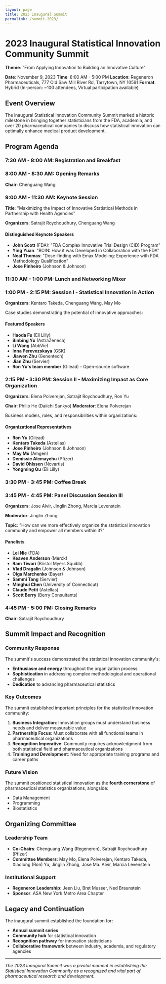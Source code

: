 ```yaml
---
layout: page
title: 2023 Inaugural Summit
permalink: /summit-2023/
---
```


# 2023 Inaugural Statistical Innovation Community Summit

**Theme**: "From Applying Innovation to Building an Innovative Culture"

**Date**: November 9, 2023
**Time**: 8:00 AM - 5:00 PM
**Location**: Regeneron Pharmaceuticals, 777 Old Saw Mill River Rd, Tarrytown, NY 10591
**Format**: Hybrid (In-person: ~100 attendees, Virtual participation available)

## Event Overview

The inaugural Statistical Innovation Community Summit marked a historic milestone in bringing together statisticians from the FDA, academia, and over 20 pharmaceutical companies to discuss how statistical innovation can optimally enhance medical product development.

## Program Agenda

### 7:30 AM - 8:00 AM: Registration and Breakfast

### 8:00 AM - 8:30 AM: Opening Remarks
**Chair**: Chenguang Wang

### 9:00 AM - 11:30 AM: Keynote Session
**Title**: "Maximizing the Impact of Innovative Statistical Methods in Partnership with Health Agencies"

**Organizers**: Satrajit Roychoudhury, Chenguang Wang

#### Distinguished Keynote Speakers

- **John Scott** (FDA): "FDA Complex Innovative Trial Design (CID) Program"
- **Ying Yuan**: "BOIN: How it was Developed in Collaboration with the FDA"
- **Neal Thomas**: "Dose-finding with Emax Modeling: Experience with FDA Methodology Qualification"
- **Jose Pinheiro** (Johnson & Johnson)

### 11:30 AM - 1:00 PM: Lunch and Networking Mixer

### 1:00 PM - 2:15 PM: Session I - Statistical Innovation in Action
**Organizers**: Kentaro Takeda, Chenguang Wang, May Mo

Case studies demonstrating the potential of innovative approaches:

#### Featured Speakers
- **Haoda Fu** (Eli Lilly)
- **Binbing Yu** (AstraZeneca)
- **Li Wang** (AbbVie)
- **Inna Perevozskaya** (GSK)
- **Jiawen Zhu** (Genentech)
- **Jian Zhu** (Servier)
- **Ron Yu's team member** (Gilead) - Open-source software

### 2:15 PM - 3:30 PM: Session II - Maximizing Impact as Core Organization
**Organizers**: Elena Polverejan, Satrajit Roychoudhury, Ron Yu

**Chair**: Philip He (Daiichi Sankyo)
**Moderator**: Elena Polverejan

Business models, roles, and responsibilities within organizations:

#### Organizational Representatives
- **Ron Yu** (Gilead)
- **Kentaro Takeda** (Astellas)
- **Jose Pinheiro** (Johnson & Johnson)
- **May Mo** (Amgen)
- **Demissie Alemayehu** (Pfizer)
- **David Ohlssen** (Novartis)
- **Yongming Qu** (Eli Lilly)

### 3:30 PM - 3:45 PM: Coffee Break

### 3:45 PM - 4:45 PM: Panel Discussion Session III
**Organizers**: Jose Alvir, Jinglin Zhong, Marcia Levenstein

**Moderator**: Jinglin Zhong

**Topic**: "How can we more effectively organize the statistical innovation community and empower all members within it?"

#### Panelists
- **Lei Nie** (FDA)
- **Keaven Anderson** (Merck)
- **Ram Tiwari** (Bristol Myers Squibb)
- **Vlad Dragalin** (Johnson & Johnson)
- **Olga Marchenko** (Bayer)
- **Sammi Tang** (Servier)
- **Minghui Chen** (University of Connecticut)
- **Claude Petit** (Astellas)
- **Scott Berry** (Berry Consultants)

### 4:45 PM - 5:00 PM: Closing Remarks
**Chair**: Satrajit Roychoudhury

## Summit Impact and Recognition

### Community Response
The summit's success demonstrated the statistical innovation community's:
- **Enthusiasm and energy** throughout the organization process
- **Sophistication** in addressing complex methodological and operational challenges
- **Dedication** to advancing pharmaceutical statistics

### Key Outcomes

The summit established important principles for the statistical innovation community:

1. **Business Integration**: Innovation groups must understand business needs and deliver measurable value
2. **Partnership Focus**: Must collaborate with all functional teams in pharmaceutical organizations
3. **Recognition Imperative**: Community requires acknowledgment from both statistical field and pharmaceutical organizations
4. **Training and Development**: Need for appropriate training programs and career paths

### Future Vision

The summit positioned statistical innovation as the **fourth cornerstone** of pharmaceutical statistics organizations, alongside:
- Data Management
- Programming
- Biostatistics

## Organizing Committee

### Leadership Team
- **Co-Chairs**: Chenguang Wang (Regeneron), Satrajit Roychoudhury (Pfizer)
- **Committee Members**: May Mo, Elena Polverejan, Kentaro Takeda, Xiaolong (Ron) Yu, Jinglin Zhong, Jose Ma. Alvir, Marcia Levenstein

### Institutional Support
- **Regeneron Leadership**: Jeen Liu, Bret Musser, Ned Braunstein
- **Sponsor**: ASA New York Metro Area Chapter

## Legacy and Continuation

The inaugural summit established the foundation for:
- **Annual summit series**
- **Community hub** for statistical innovation
- **Recognition pathway** for innovation statisticians
- **Collaborative framework** between industry, academia, and regulatory agencies

---

*The 2023 Inaugural Summit was a pivotal moment in establishing the Statistical Innovation Community as a recognized and vital part of pharmaceutical research and development.*